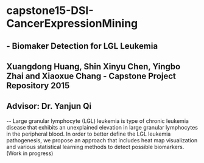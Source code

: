 # capstone15-DSI-CancerExpressionMining

## - Biomaker Detection for LGL Leukemia

## Xuangdong Huang, Shin Xinyu Chen, Yingbo Zhai and Xiaoxue Chang - Capstone Project Repository 2015

## Advisor: Dr. Yanjun Qi

--
Large granular lymphocyte (LGL) leukemia is type of chronic leukemia disease that exhibits an unexplained elevation in large granular lymphocytes in the peripheral blood. In order to better define the LGL leukemia pathogenesis, we propose an approach that includes heat map visualization and various statistical learning methods to detect possible biomarkers. (Work in progress)
